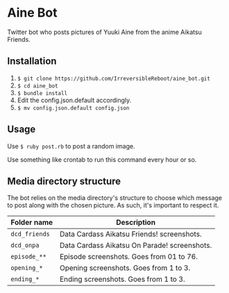 # Aine Bot
Twitter bot who posts pictures of Yuuki Aine from the anime Aikatsu Friends.

## Installation

1. `$ git clone https://github.com/IrreversibleReboot/aine_bot.git`
2. `$ cd aine_bot`
3. `$ bundle install`
4. Edit the config.json.default accordingly.
5. `$ mv config.json.default config.json`

## Usage

Use `$ ruby post.rb` to post a random image.

Use something like crontab to run this command every hour or so. 

## Media directory structure

The bot relies on the media directory's structure to choose which message to post along with the chosen picture. As such, it's important to respect it.

| Folder name  | Description |
| ------------- | ------------- |
| `dcd_friends`  | Data Cardass Aikatsu Friends! screenshots. |
| `dcd_onpa`  | Data Cardass Aikatsu On Parade! screenshots. |
| `episode_**`  | Episode screenshots. Goes from 01 to 76. |
| `opening_*`  | Opening screenshots. Goes from 1 to 3. |
| `ending_*`  | Ending screenshots. Goes from 1 to 3. |
